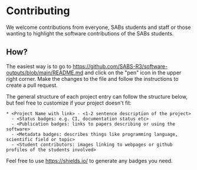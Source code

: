 # Contributing

We welcome contributions from everyone, SABs students and staff or those wanting to highlight the software contributions of the SABs students.

## How?

The easiest way is to go to https://github.com/SABS-R3/software-outputs/blob/main/README.md and click on the "pen" icon in the upper right corner. Make the changes to the file and follow the instructions to create a pull request.

The general structure of each project entry can follow the structure below, but feel free to customize if your project doesn't fit:

```
* <Project Name with link> - <1-2 sentence description of the project>
  - <Status badges: e.g. CI, documentation status etc>
  - <Publication badges: links to papers describing or using the software>
  - <Metadata badges: describes things like programming language, scientific field or topic>
  - <Student contributors: images linking to webpages or github profiles of the students involved>
```

Feel free to use https://shields.io/ to generate any badges you need.